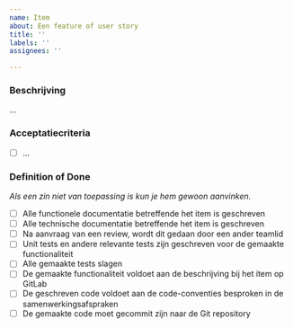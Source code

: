 ```yaml
---
name: Item
about: Een feature of user story
title: ''
labels: ''
assignees: ''

---
```


### Beschrijving

...

### Acceptatiecriteria

- [ ] ...

### Definition of Done

*Als een zin niet van toepassing is kun je hem gewoon aanvinken.*

- [ ] Alle functionele documentatie betreffende het item is geschreven
- [ ] Alle technische documentatie betreffende het item is geschreven
- [ ] Na aanvraag van een review, wordt dit gedaan door een ander teamlid
- [ ] Unit tests en andere relevante tests zijn geschreven voor de gemaakte functionaliteit
- [ ] Alle gemaakte tests slagen
- [ ] De gemaakte functionaliteit voldoet aan de beschrijving bij het item op GitLab
- [ ] De geschreven code voldoet aan de code-conventies besproken in de samenwerkingsafspraken
- [ ] De gemaakte code moet gecommit zijn naar de Git repository
